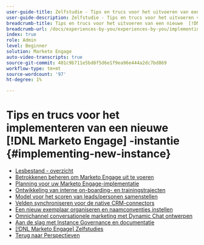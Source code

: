 ```yaml
---
user-guide-title: Zelfstudie - Tips en trucs voor het uitvoeren van een nieuwe  [!DNL Marketo Engage]  instantie
user-guide-description: Zelfstudie - Tips en trucs voor het uitvoeren van een nieuwe  [!DNL Marketo Engage]  instantie
breadcrumb-title: Tips en trucs voor het uitvoeren van een nieuwe  [!DNL Marketo Engage]  instantie
breadcrumb-url: /docs/experiences-by-you/experiences-by-you/implementing-new-instance/overview
index: true
role: Admin
level: Beginner
solution: Marketo Engage
auto-video-transcripts: true
source-git-commit: 401c9b711e5bd8f5d6e1f9ea96e444a2dc7bd869
workflow-type: tm+mt
source-wordcount: '97'
ht-degree: 1%

---
```



# Tips en trucs voor het implementeren van een nieuwe [!DNL Marketo Engage] -instantie {#implementing-new-instance}

+ [Lesbestand - overzicht](./overview.md)
+ [Betrokkenen beheren om Marketo Engage uit te voeren](./managing-stakeholder-communications.md)
+ [Planning voor uw Marketo Engage-implementatie](./planning-for-new-implementation.md)
+ [Ontwikkeling van interne on-boarding- en trainingstrajecten](./internal-training-roadshow.md)
+ [Model voor het scoren van leads/personen samenstellen](./building-person-scoring-model.md)
+ [Velden synchroniseren voor de native CRM-connectors](./syncing-fields-for-crm-integration.md)
+ [Een nieuw exemplaar organiseren en naamconventies instellen](./organizing-new-instance.md)
+ [Omnichannel conversationele marketing met Dynamic Chat ontwerpen](./designing-omnichannel-conversational-marketing.md)
+ [Aan de slag met Instance Governance en documentatie](./documenting-your-instance.md)
+ [[!DNL Marketo Engage] Zelfstudies](https://experienceleague.adobe.com/docs/marketo-learn/tutorials/overview.html?lang=en)
+ [ Terug naar Perspectieven ](https://experienceleague.adobe.com/en/perspectives?lang=en#f-el_product=Marketo%20Engage&amp;aq=((%40el_contenttype%20NOT%20%22Community%7CUser%22)%20AND%20(%40el_contenttype%3D%22perspective%22)))
